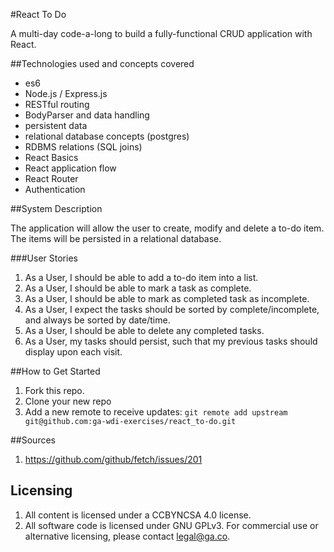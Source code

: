 #React To Do

A multi-day code-a-long to build a fully-functional CRUD application with React.

##Technologies used and concepts covered

 - es6
 - Node.js / Express.js
 - RESTful routing
 - BodyParser and data handling
 - persistent data
 - relational database concepts (postgres)
 - RDBMS relations (SQL joins)
 - React Basics
 - React application flow
 - React Router
 - Authentication


##System Description

The application will allow the user to create, modify and delete a to-do item. The items will be persisted in a relational database.

###User Stories

 1. As a User, I should be able to add a to-do item into a list.
 2. As a User, I should be able to mark a task as complete.
 3. As a User, I should be able to mark as completed task as incomplete. 
 4. As a User, I expect the tasks should be sorted by complete/incomplete, and always be sorted by date/time.
 5. As a User, I should be able to delete any completed tasks.
 5. As a User, my tasks should persist, such that my previous tasks should display upon each visit.

##How to Get Started
1. Fork this repo.
2. Clone your new repo
3. Add a new remote to receive updates: `git remote add upstream git@github.com:ga-wdi-exercises/react_to-do.git`


##Sources
1. https://github.com/github/fetch/issues/201

## Licensing
 1. All content is licensed under a CC­BY­NC­SA 4.0 license.
 2. All software code is licensed under GNU GPLv3. For commercial use or alternative licensing, please contact legal@ga.co.
